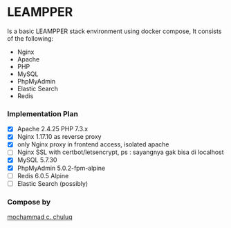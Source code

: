# LEAMPPER

Is a basic LEAMPPER stack environment using docker compose, It consists of the following:
- Nginx
- Apache
- PHP
- MySQL
- PhpMyAdmin
- Elastic Search
- Redis


### Implementation Plan
- [x] Apache 2.4.25 PHP 7.3.x
- [x] Nginx 1.17.10 as reverse proxy
- [x] only Nginx proxy in frontend access, isolated apache 
- [ ] Nginx SSL with certbot/letsencrypt, ps : sayangnya gak bisa di localhost
- [x] MySQL 5.7.30
- [x] PhpMyAdmin 5.0.2-fpm-alpine
- [ ] Redis 6.0.5 Alpine
- [ ] Elastic Search (possibly)

### Compose by

[mochammad c. chuluq](https://github.com/mchuluq)
